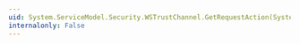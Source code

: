 ```yaml
---
uid: System.ServiceModel.Security.WSTrustChannel.GetRequestAction(System.String,System.ServiceModel.Security.TrustVersion)
internalonly: False
---
```

